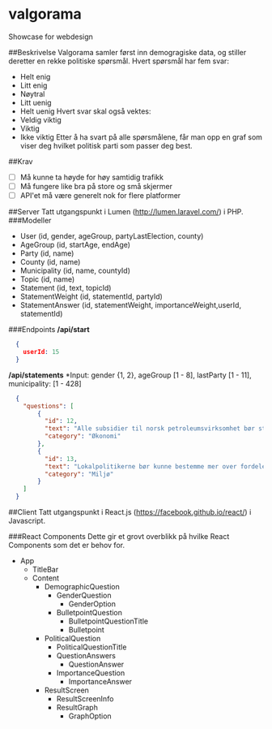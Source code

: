 # valgorama
Showcase for webdesign

##Beskrivelse
Valgorama samler først inn demogragiske data, og stiller deretter en rekke politiske spørsmål.
Hvert spørsmål har fem svar:
  - Helt enig
  - Litt enig
  - Nøytral
  - Litt uenig
  - Helt uenig
Hvert svar skal også vektes:
  - Veldig viktig
  - Viktig
  - Ikke viktig
Etter å ha svart på alle spørsmålene, får man opp en graf som viser deg hvilket politisk parti som passer deg best.

##Krav
- [ ] Må kunne ta høyde for høy samtidig trafikk
- [ ] Må fungere like bra på store og små skjermer
- [ ] API'et må være generelt nok for flere platformer

##Server
Tatt utgangspunkt i Lumen (http://lumen.laravel.com/) i PHP.
###Modeller
- User (id, gender, ageGroup, partyLastElection, county)
- AgeGroup (id, startAge, endAge)
- Party (id, name)
- County (id, name)
- Municipality (id, name, countyId)
- Topic (id, name)
- Statement (id, text, topicId)
- StatementWeight (id, statementId, partyId)
- StatementAnswer (id, statementWeight, importanceWeight,userId, statementId)

###Endpoints
**/api/start**
```json
  {
    userId: 15
  }
```
**/api/statements**
*Input: gender {1, 2}, ageGroup [1 - 8], lastParty [1 - 11], municipality: [1 - 428]
```json
  {
    "questions": [
    	{
    	  "id": 12,
    	  "text": "Alle subsidier til norsk petroleumsvirksomhet bør stoppes nå, og hele næringen bør avvikles innen 20 år.",
    	  "category": "Økonomi"
    	},
    	{
    	  "id": 13,
    	  "text": "Lokalpolitikerne bør kunne bestemme mer over fordelene for el-biler.",
    	  "category": "Miljø"
    	}
    ]
  }
```

##Client
Tatt utgangspunkt i React.js (https://facebook.github.io/react/) i Javascript.

###React Components
Dette gir et grovt overblikk på hvilke React Components som det er behov for.
- App
  - TitleBar
  - Content
    - DemographicQuestion
      - GenderQuestion
        - GenderOption
      - BulletpointQuestion
        - BulletpointQuestionTitle
        - Bulletpoint
    - PoliticalQuestion
      - PoliticalQuestionTitle
      - QuestionAnswers
        - QuestionAnswer
      - ImportanceQuestion
        - ImportanceAnswer
    - ResultScreen
      - ResultScreenInfo
      - ResultGraph
        - GraphOption


